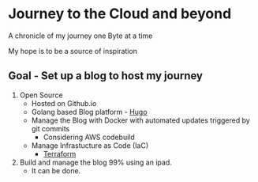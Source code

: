 # Journey to the Cloud and beyond
A chronicle of my journey one Byte at a time

My hope is to be a source of inspiration

## Goal - Set up a blog to host my journey
1. Open Source
   - Hosted on Github.io
   - Golang based Blog platform - [Hugo](https://gohugo.io/)
   - Manage the Blog with Docker with automated updates triggered by git commits
      - Considering AWS codebuild
   - Manage Infrastucture as Code (IaC)
     - [Terraform](https://www.terraform.io/)
1. Build and manage the blog 99% using an ipad.
   - It can be done. 